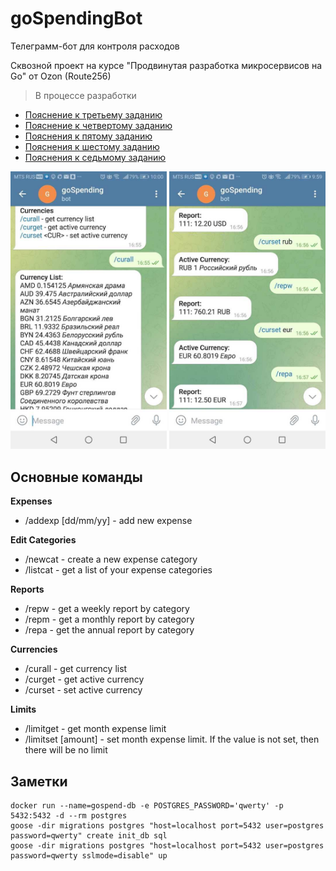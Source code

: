 # goSpendingBot

Телеграмм-бот для контроля расходов

Сквозной проект на курсе "Продвинутая разработка микросервисов на Go" от Ozon (Route256)

> В процессе разработки

* [Пояснение к третьему заданию](README3.md)
* [Пояснение к четвертому заданию](README4.md)
* [Пояснения к пятому заданию](README5.md)
* [Пояснения к шестому заданию](README6.md)
* [Пояснения к седьмому заданию](README7.md)

<tr>
    <td> <img src="https://raw.githubusercontent.com/cr00z/goSpendingBot/main/images/screenshot1.jpeg" alt="Demo" style="width: 250px;"/> </td>
    <td> <img src="https://raw.githubusercontent.com/cr00z/goSpendingBot/main/images/screenshot2.jpeg" alt="Demo" style="width: 250px;"/> </td>
</tr>

## Основные команды

**Expenses**

- /addexp <category name> <amount> [dd/mm/yy]  - add new expense

**Edit Categories**

- /newcat <category name> - create a new expense category
- /listcat - get a list of your expense categories

**Reports**

- /repw - get a weekly report by category
- /repm - get a monthly report by category
- /repa - get the annual report by category

**Currencies**

- /curall - get currency list
- /curget - get active currency
- /curset <CUR> - set active currency

**Limits**
- /limitget - get month expense limit
- /limitset [amount] - set month expense limit. If the value is not set, then there will be no limit

## Заметки

```
docker run --name=gospend-db -e POSTGRES_PASSWORD='qwerty' -p 5432:5432 -d --rm postgres
goose -dir migrations postgres "host=localhost port=5432 user=postgres password=qwerty" create init_db sql
goose -dir migrations postgres "host=localhost port=5432 user=postgres password=qwerty sslmode=disable" up
```
